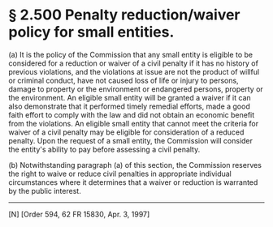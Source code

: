 # § 2.500   Penalty reduction/waiver policy for small entities.

(a) It is the policy of the Commission that any small entity is eligible to be considered for a reduction or waiver of a civil penalty if it has no history of previous violations, and the violations at issue are not the product of willful or criminal conduct, have not caused loss of life or injury to persons, damage to property or the environment or endangered persons, property or the environment. An eligible small entity will be granted a waiver if it can also demonstrate that it performed timely remedial efforts, made a good faith effort to comply with the law and did not obtain an economic benefit from the violations. An eligible small entity that cannot meet the criteria for waiver of a civil penalty may be eligible for consideration of a reduced penalty. Upon the request of a small entity, the Commission will consider the entity's ability to pay before assessing a civil penalty.


(b) Notwithstanding paragraph (a) of this section, the Commission reserves the right to waive or reduce civil penalties in appropriate individual circumstances where it determines that a waiver or reduction is warranted by the public interest.



---

[N] [Order 594, 62 FR 15830, Apr. 3, 1997]




